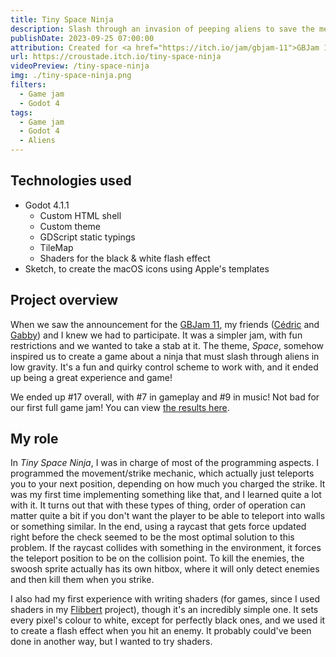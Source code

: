 ```yaml
---
title: Tiny Space Ninja
description: Slash through an invasion of peeping aliens to save the mental health of the Space Station's astronauts.
publishDate: 2023-09-25 07:00:00
attribution: Created for <a href="https://itch.io/jam/gbjam-11">GBJam 11</a>. Ranked 17 out of 404 entries
url: https://croustade.itch.io/tiny-space-ninja
videoPreview: /tiny-space-ninja
img: ./tiny-space-ninja.png
filters:
  - Game jam
  - Godot 4
tags:
  - Game jam
  - Godot 4
  - Aliens
---
```


## Technologies used

- Godot 4.1.1
  - Custom HTML shell
  - Custom theme
  - GDScript static typings
  - TileMap
  - Shaders for the black & white flash effect
- Sketch, to create the macOS icons using Apple's templates

## Project overview

When we saw the announcement for the [GBJam 11](https://itch.io/jam/gbjam-11), my friends ([Cédric](https://cedriclaroche.com) and [Gabby](https://gabbyrondeau.itch.io/)) and I knew we had to participate. It was a simpler jam, with fun restrictions and we wanted to take a stab at it. The theme, _Space_, somehow inspired us to create a game about a ninja that must slash through aliens in low gravity. It's a fun and quirky control scheme to work with, and it ended up being a great experience and game!

We ended up #17 overall, with #7 in gameplay and #9 in music! Not bad for our first full game jam! You can view [the results here](https://itch.io/jam/gbjam-11/results).

## My role

In _Tiny Space Ninja_, I was in charge of most of the programming aspects. I programmed the movement/strike mechanic, which actually just teleports you to your next position, depending on how much you charged the strike. It was my first time implementing something like that, and I learned quite a lot with it. It turns out that with these types of thing, order of operation can matter quite a bit if you don't want the player to be able to teleport into walls or something similar. In the end, using a raycast that gets force updated right before the check seemed to be the most optimal solution to this problem. If the raycast collides with something in the environment, it forces the teleport position to be on the collision point. To kill the enemies, the swoosh sprite actually has its own hitbox, where it will only detect enemies and then kill them when you strike.

I also had my first experience with writing shaders (for games, since I used shaders in my [Flibbert](/work/flibbert-engine) project), though it's an incredibly simple one. It sets every pixel's colour to white, except for perfectly black ones, and we used it to create a flash effect when you hit an enemy. It probably could've been done in another way, but I wanted to try shaders.
